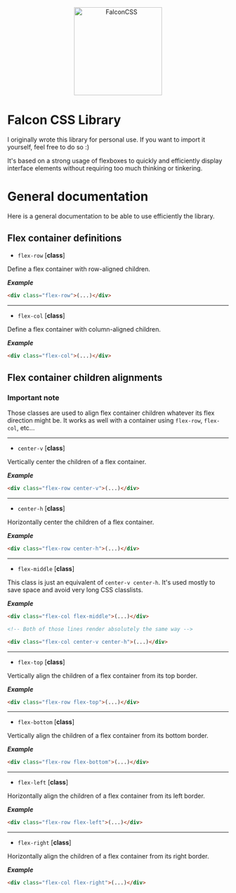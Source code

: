 <div style="text-align: center">
  <img src="https://image.noelshack.com/fichiers/2018/01/3/1514992470-falconcss.png" alt="FalconCSS" style="width: 200px"/>
</div>

# Falcon CSS Library

I originally wrote this library for personal use. If you want to import it
yourself, feel free to do so :)

It's based on a strong usage of flexboxes to quickly and efficiently display
interface elements without requiring too much thinking or tinkering.

# General documentation

Here is a general documentation to be able to use efficiently the library.

## Flex container definitions

* `flex-row` [__class__]

Define a flex container with row-aligned children.

___Example___
```html
<div class="flex-row">(...)</div>
```
---
* `flex-col` [__class__]

Define a flex container with column-aligned children.

___Example___
```html
<div class="flex-col">(...)</div>
```

## Flex container children alignments

### Important note

Those classes are used to align flex container children whatever its flex
direction might be. It works as well with a container using `flex-row`,
`flex-col`, etc...

---
* `center-v` [__class__]

Vertically center the children of a flex container.

___Example___
```html
<div class="flex-row center-v">(...)</div>
```
---
* `center-h` [__class__]

Horizontally center the children of a flex container.

___Example___
```html
<div class="flex-row center-h">(...)</div>
```
---
* `flex-middle` [__class__]

This class is just an equivalent of `center-v center-h`. It's used mostly to
save space and avoid very long CSS classlists.

___Example___
```html
<div class="flex-col flex-middle">(...)</div>

<!-- Both of those lines render absolutely the same way -->

<div class="flex-col center-v center-h">(...)</div>
```
---
* `flex-top` [__class__]

Vertically align the children of a flex container from its top border.

___Example___
```html
<div class="flex-row flex-top">(...)</div>
```
---
* `flex-bottom` [__class__]

Vertically align the children of a flex container from its bottom border.

___Example___
```html
<div class="flex-row flex-bottom">(...)</div>
```
---
* `flex-left` [__class__]

Horizontally align the children of a flex container from its left border.

___Example___
```html
<div class="flex-row flex-left">(...)</div>
```
---
* `flex-right` [__class__]

Horizontally align the children of a flex container from its right border.

___Example___
```html
<div class="flex-col flex-right">(...)</div>
```

